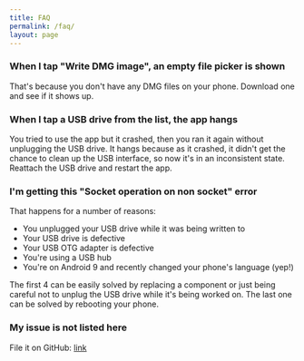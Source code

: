 ```yaml
---
title: FAQ
permalink: /faq/
layout: page
---
```


### When I tap "Write DMG image", an empty file picker is shown

That's because you don't have any DMG files on your phone. Download one and see if it shows up.

### When I tap a USB drive from the list, the app hangs

You tried to use the app but it crashed, then you ran it again without unplugging the USB drive. It hangs because as it crashed, it didn't get the chance to clean up the USB interface, so now it's in an inconsistent state. Reattach the USB drive and restart the app.

### I'm getting this "Socket operation on non socket" error

That happens for a number of reasons:

- You unplugged your USB drive while it was being written to
- Your USB drive is defective
- Your USB OTG adapter is defective
- You're using a USB hub
- You're on Android 9 and recently changed your phone's language (yep!)

The first 4 can be easily solved by replacing a component or just being careful not to unplug the USB drive while it's being worked on. The last one can be solved by rebooting your phone.

### My issue is not listed here

File it on GitHub: [link](https://github.com/Depau/EtchDroid/issues)
